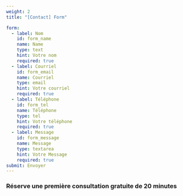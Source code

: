 ```yaml
---
weight: 2
title: "[Contact] Form"

form:
  - label: Nom
    id: form_name
    name: Name
    type: text
    hint: Votre nom
    required: true
  - label: Courriel
    id: form_email
    name: Courriel
    type: email
    hint: Votre courriel
    required: true
  - label: Téléphone
    id: form_tel
    name: Téléphone
    type: tel
    hint: Votre téléphone
    required: true
  - label: Message
    id: form_message
    name: Message
    type: textarea
    hint: Votre Message
    required: true
submit: Envoyer
---
```


### Réserve une première consultation gratuite de 20 minutes
